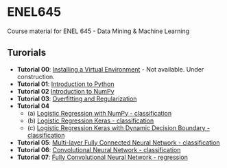 # ENEL645
Course material for ENEL 645 - Data Mining &amp; Machine Learning 

## Turorials


- **Tutorial 00**: [Installing a Virtual Environment](JNotebooks/install_venv.ipynb) - Not available. Under construction.
- **Tutorial 01**: [Introduction to Python](JNotebooks/tutorial01-python.ipynb)
- **Tutorial 02** [Introduction to NumPy](JNotebooks/tutorial02-numpy.ipynb)
- **Tutorial 03**: [Overfitting and Regularization](JNotebooks/tutorial03-overfitting_regularization.ipynb)
- **Tutorial 04** 
   - (a) [Logistic Regression with NumPy - classification](JNotebooks/tutorial04a_logistic_regression_numpy)
   - (b) [Logistic Regression Keras - classification](tutorial04b_logistic_regression_keras.ipynb)
   - (c) [Logistic Regression Keras with Dynamic Decision Boundary - classification](tutorial04c_logistic_regression_keras_decision_boundary.ipynb)
- **Tutorial 05**: [Multi-layer Fully Connected Neural Network - classification](JNotebooks/tutorial05_multi_layer_neural_network.ipynb)
- **Tutorial 06**: [Convolutional Neural Network - classification](JNotebooks/tutorial06_magnetic_field_scanner_vendor_classification.ipynb)
- **Tutorial 07**: [Fully Convolutional Neural Network - regression](JNotebooks/tutorial07_fully_convolutional_neural_network.ipynb)
